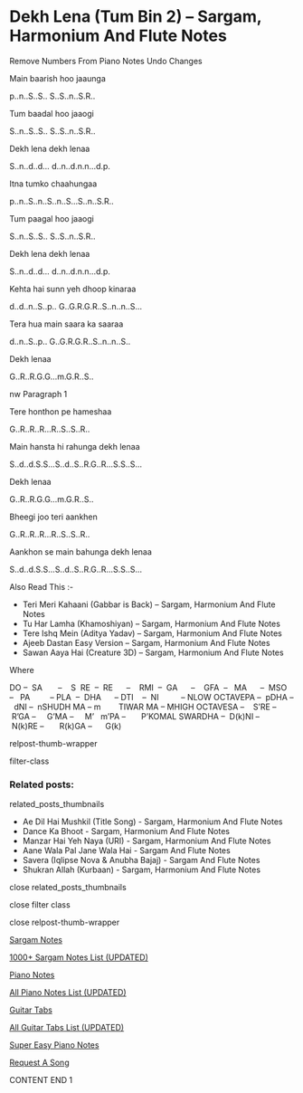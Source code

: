 
# Dekh Lena (Tum Bin 2) – Sargam, Harmonium And Flute Notes

Remove Numbers From Piano Notes
Undo Changes

Main baarish hoo jaaunga

p..n..S..S.. S..S..n..S.R..

Tum baadal hoo jaaogi

S..n..S..S.. S..S..n..S.R..

Dekh lena dekh lenaa

S..n..d..d… d..n..d.n.n…d.p.

Itna tumko chaahungaa

p..n..S..n..S..n..S…S..n..S.R..

Tum paagal hoo jaaogi

S..n..S..S.. S..S..n..S.R..

Dekh lena dekh lenaa

S..n..d..d… d..n..d.n.n…d.p.

Kehta hai sunn yeh dhoop kinaraa

d..d..n..S..p.. G..G.R.G.R..S..n..n..S…

Tera hua main saara ka saaraa

d..n..S..p.. G..G.R.G.R..S..n..n..S..

Dekh lenaa

G..R..R.G.G…m.G.R..S..

nw Paragraph 1

Tere honthon pe hameshaa

G..R..R..R…R..S..S..R..

Main hansta hi rahunga dekh lenaa

S..d..d.S.S…S..d..S..R.G..R…S.S..S…

Dekh lenaa

G..R..R.G.G…m.G.R..S..

Bheegi joo teri aankhen

G..R..R..R…R..S..S..R..

Aankhon se main bahunga dekh lenaa

S..d..d.S.S…S..d..S..R.G..R…S.S..S…

Also Read This :-

* Teri Meri Kahaani (Gabbar is Back) – Sargam, Harmonium And Flute Notes
* Tu Har Lamha (Khamoshiyan) – Sargam, Harmonium And Flute Notes
* Tere Ishq Mein (Aditya Yadav) – Sargam, Harmonium And Flute Notes
* Ajeeb Dastan Easy Version – Sargam, Harmonium And Flute Notes
* Sawan Aaya Hai (Creature 3D) – Sargam, Harmonium And Flute Notes

Where

DO –  SA       –    S  RE  –  RE      –    RMI  –  GA      –    GFA  –   MA      –  MSO  –   PA         – PLA  –  DHA      – DTI    –  NI          – NLOW OCTAVEPA –  pDHA –  dNI –  nSHUDH MA – m        TIWAR MA – MHIGH OCTAVESA –    S’RE –     R’GA –     G’MA –     M’   m’PA –       P’KOMAL SWARDHA –  D(k)NI –       N(k)RE –       R(k)GA –      G(k)

relpost-thumb-wrapper

filter-class

### Related posts:

related_posts_thumbnails

* Ae Dil Hai Mushkil (Title Song) - Sargam, Harmonium And Flute Notes
* Dance Ka Bhoot - Sargam, Harmonium And Flute Notes
* Manzar Hai Yeh Naya (URI) - Sargam, Harmonium And Flute Notes
* Aane Wala Pal Jane Wala Hai - Sargam And Flute Notes
* Savera (Iqlipse Nova & Anubha Bajaj) - Sargam And Flute Notes
* Shukran Allah (Kurbaan) - Sargam, Harmonium And Flute Notes

close related_posts_thumbnails

close filter class

close relpost-thumb-wrapper

[Sargam Notes](https://www.notationsworld.com/sargam-notes.html)

[1000+ Sargam Notes List (UPDATED)](https://www.notationsworld.com/all-songs-list-sargam-notes.html)

[Piano Notes](https://www.notationsworld.com/piano-notes.html)

[All Piano Notes List (UPDATED)](https://www.notationsworld.com/all-songs-list-piano-notes.html)

[Guitar Tabs](https://www.notationsworld.com/guitar-tabs.html)

[All Guitar Tabs List (UPDATED)](https://www.notationsworld.com/all-songs-list-guitar-tabs.html)

[Super Easy Piano Notes](https://studywall.in/)

[Request A Song](https://www.notationsworld.com/request-a-song.html)

CONTENT END 1

